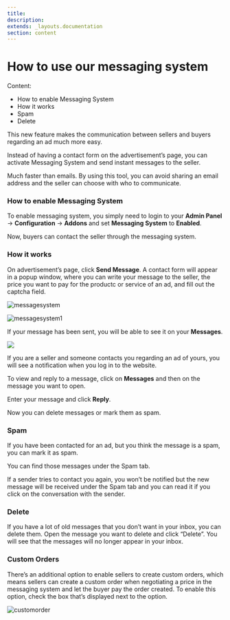 ```yaml
---
title:
description:
extends: _layouts.documentation
section: content
---
```


# How to use our messaging system

Content:
-   How to enable Messaging System
-   How it works
-   Spam
-   Delete


This new feature makes the communication between sellers and buyers regarding an ad much more easy.

Instead of having a contact form on the advertisement’s page, you can activate Messaging System and send instant messages to the seller.

Much faster than emails. By using this tool, you can avoid sharing an email address and the seller can choose with who to communicate.

### How to enable Messaging System

To enable messaging system, you simply need to login to your **Admin Panel** ->  **Configuration**  ->  **Addons**  and set  **Messaging System**  to  **Enabled**.

Now, buyers can contact the seller through the messaging system.

### How it works

On advertisement’s page, click  **Send Message**. A contact form will appear in a popup window, where you can write your message to the seller, the price you want to pay for the productc or service of an ad, and fill out the captcha field.

![messagesystem](/assets/images/messagesystem.png)


![messagesystem1](/assets/images/messagesystem1.png)


If your message has been sent, you will be able to see it on your  **Messages**.

![](/assets/images/message-system3.png)


If you are a seller and someone contacts you regarding an ad of yours, you will see a notification when you log in to the website.

To view and reply to a message, click on  **Messages**  and then on the message you want to open.

Enter your message and click  **Reply**.

Now you can delete messages or mark them as spam.

### Spam

If you have been contacted for an ad, but you think the message is a spam, you can mark it as spam.

You can find those messages under the Spam tab.

If a sender tries to contact you again, you won’t be notified but the new message will be received under the Spam tab and you can read it if you click on the conversation with the sender.

### Delete

If you have a lot of old messages that you don’t want in your inbox, you can delete them. Open the message you want to delete and click “Delete”.
You will see that the messages will no longer appear in your inbox.

### Custom Orders

There’s an additional option to enable sellers to create custom orders, which means sellers can create a custom order when negotiating a price in the messaging system and let the buyer pay the order created. To enable this option, check the box that’s displayed next to the option.

![customorder](/assets/images/custom-order.png)
